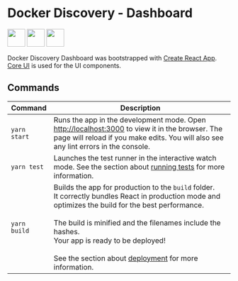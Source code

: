 # Docker Discovery - Dashboard

<a target="_blank" href="https://github.com/facebook/create-react-app"><img height="40" src="https://avatars.githubusercontent.com/u/36859861?s=200&v=4" /></a>
<a target="_blank" href="https://nodejs.org/"><img height="40" src="http://www.endeev.com/wp-content/uploads/2018/01/nodejs-34c5f8cc37f0756108c490a903d80176.png" /></a>
<a target="_blank" href="https://github.com/coreui/coreui"><img height="40" src="https://camo.githubusercontent.com/5ebc638bb3e5113c5a87a5462197c35f40f7185ea9940e7723846b6e403f8a6b/68747470733a2f2f6372656174652d72656163742d6170702e6465762f696d672f6c6f676f2e737667" /></a>


Docker Discovery Dashboard was bootstrapped with [Create React App](https://github.com/facebook/create-react-app). \
[Core UI](https://github.com/coreui/coreui) is used for the UI components.

## Commands

| Command | Description |
|---------|-------------|
| `yarn start` | Runs the app in the development mode. Open [http://localhost:3000](http://localhost:3000) to view it in the browser. The page will reload if you make edits. You will also see any lint errors in the console. |
| `yarn test` | Launches the test runner in the interactive watch mode. See the section about [running tests](https://facebook.github.io/create-react-app/docs/running-tests) for more information. |
| `yarn build` | Builds the app for production to the `build` folder.<br/>It correctly bundles React in production mode and optimizes the build for the best performance.<br/><br/> The build is minified and the filenames include the hashes.<br/>Your app is ready to be deployed!<br/><br/>See the section about [deployment](https://facebook.github.io/create-react-app/docs/deployment) for more information. |
